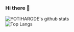 ### Hi there 👋

![YOTIHARODE's github stats](https://github-readme-stats.vercel.app/api?username=jYOTIHARODE&&show_icons=true&title_color=001F3F&icon_color=85144B&text_color=85144B&bg_color=50,FFDC00,FF4136 )
<br>
![Top Langs](https://github-readme-stats.vercel.app/api/top-langs/?username=jYOTIHARODE&exclude_repo=github-readme-stats,jYOTIHARODE.github.io)


<!--
**jYOTIHARODE/jYOTIHARODE** is a ✨ _special_ ✨ repository because its `README.md` (this file) appears on your GitHub profile.

Here are some ideas to get you started:

- 🔭 I’m currently working on ...
- 🌱 I’m currently learning ...
- 👯 I’m looking to collaborate on ...
- 🤔 I’m looking for help with ...
- 💬 Ask me about ...
- 📫 How to reach me: ...
- 😄 Pronouns: ...
- ⚡ Fun fact: ...
-->
